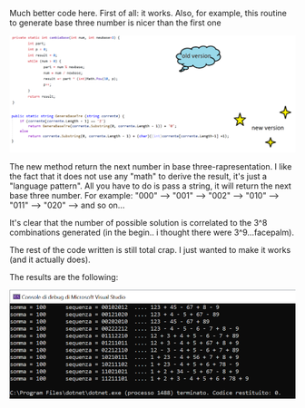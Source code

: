 Much better code here. 
First of all: it works.
Also, for example, this routine to generate base three number is nicer than the first one

![alt text](https://github.com/z374/100-sum/blob/master/7-July/numeribase.png)

The new method return the next number in base three-rapresentation. I like the fact that it does not use any "math" to derive the result, it's just a "language pattern". All you have to do is pass a string, it will return the next base three number. For example:
"000" --> "001" --> "002" --> "010" --> "011" --> "020" --> and so on...

It's clear that the number of possible solution is correlated to the 3^8 combinations generated (in the begin.. i thought there were 3^9...facepalm).


The rest of the code written is still total crap. I just wanted to make it works (and it actually does).


The results are the following:

![alt text](https://github.com/z374/100-sum/blob/master/7-July/somme.png)
